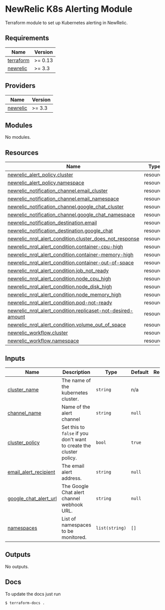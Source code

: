 # NewRelic K8s Alerting Module

Terraform module to set up Kubernetes alerting in NewRelic.

<!-- BEGIN_TF_DOCS -->
## Requirements

| Name | Version |
|------|---------|
| <a name="requirement_terraform"></a> [terraform](#requirement\_terraform) | >= 0.13 |
| <a name="requirement_newrelic"></a> [newrelic](#requirement\_newrelic) | >= 3.3 |

## Providers

| Name | Version |
|------|---------|
| <a name="provider_newrelic"></a> [newrelic](#provider\_newrelic) | >= 3.3 |

## Modules

No modules.

## Resources

| Name | Type |
|------|------|
| [newrelic_alert_policy.cluster](https://registry.terraform.io/providers/newrelic/newrelic/latest/docs/resources/alert_policy) | resource |
| [newrelic_alert_policy.namespace](https://registry.terraform.io/providers/newrelic/newrelic/latest/docs/resources/alert_policy) | resource |
| [newrelic_notification_channel.email_cluster](https://registry.terraform.io/providers/newrelic/newrelic/latest/docs/resources/notification_channel) | resource |
| [newrelic_notification_channel.email_namespace](https://registry.terraform.io/providers/newrelic/newrelic/latest/docs/resources/notification_channel) | resource |
| [newrelic_notification_channel.google_chat_cluster](https://registry.terraform.io/providers/newrelic/newrelic/latest/docs/resources/notification_channel) | resource |
| [newrelic_notification_channel.google_chat_namespace](https://registry.terraform.io/providers/newrelic/newrelic/latest/docs/resources/notification_channel) | resource |
| [newrelic_notification_destination.email](https://registry.terraform.io/providers/newrelic/newrelic/latest/docs/resources/notification_destination) | resource |
| [newrelic_notification_destination.google_chat](https://registry.terraform.io/providers/newrelic/newrelic/latest/docs/resources/notification_destination) | resource |
| [newrelic_nrql_alert_condition.cluster_does_not_response](https://registry.terraform.io/providers/newrelic/newrelic/latest/docs/resources/nrql_alert_condition) | resource |
| [newrelic_nrql_alert_condition.container-cpu-high](https://registry.terraform.io/providers/newrelic/newrelic/latest/docs/resources/nrql_alert_condition) | resource |
| [newrelic_nrql_alert_condition.container-memory-high](https://registry.terraform.io/providers/newrelic/newrelic/latest/docs/resources/nrql_alert_condition) | resource |
| [newrelic_nrql_alert_condition.container-out-of-space](https://registry.terraform.io/providers/newrelic/newrelic/latest/docs/resources/nrql_alert_condition) | resource |
| [newrelic_nrql_alert_condition.job_not_ready](https://registry.terraform.io/providers/newrelic/newrelic/latest/docs/resources/nrql_alert_condition) | resource |
| [newrelic_nrql_alert_condition.node_cpu_high](https://registry.terraform.io/providers/newrelic/newrelic/latest/docs/resources/nrql_alert_condition) | resource |
| [newrelic_nrql_alert_condition.node_disk_high](https://registry.terraform.io/providers/newrelic/newrelic/latest/docs/resources/nrql_alert_condition) | resource |
| [newrelic_nrql_alert_condition.node_memory_high](https://registry.terraform.io/providers/newrelic/newrelic/latest/docs/resources/nrql_alert_condition) | resource |
| [newrelic_nrql_alert_condition.pod-not-ready](https://registry.terraform.io/providers/newrelic/newrelic/latest/docs/resources/nrql_alert_condition) | resource |
| [newrelic_nrql_alert_condition.replicaset-not-desired-amount](https://registry.terraform.io/providers/newrelic/newrelic/latest/docs/resources/nrql_alert_condition) | resource |
| [newrelic_nrql_alert_condition.volume_out_of_space](https://registry.terraform.io/providers/newrelic/newrelic/latest/docs/resources/nrql_alert_condition) | resource |
| [newrelic_workflow.cluster](https://registry.terraform.io/providers/newrelic/newrelic/latest/docs/resources/workflow) | resource |
| [newrelic_workflow.namespace](https://registry.terraform.io/providers/newrelic/newrelic/latest/docs/resources/workflow) | resource |

## Inputs

| Name | Description | Type | Default | Required |
|------|-------------|------|---------|:--------:|
| <a name="input_cluster_name"></a> [cluster\_name](#input\_cluster\_name) | The name of the kubernetes cluster. | `string` | n/a | yes |
| <a name="input_channel_name"></a> [channel\_name](#input\_channel\_name) | Name of the alert channel | `string` | `null` | no |
| <a name="input_cluster_policy"></a> [cluster\_policy](#input\_cluster\_policy) | Set this to `false` if you don't want to create the cluster policy. | `bool` | `true` | no |
| <a name="input_email_alert_recipient"></a> [email\_alert\_recipient](#input\_email\_alert\_recipient) | The email alert address. | `string` | `null` | no |
| <a name="input_google_chat_alert_url"></a> [google\_chat\_alert\_url](#input\_google\_chat\_alert\_url) | The Google Chat alert channel webhook URL. | `string` | `null` | no |
| <a name="input_namespaces"></a> [namespaces](#input\_namespaces) | List of namespaces to be monitored. | `list(string)` | `[]` | no |

## Outputs

No outputs.
<!-- END_TF_DOCS -->

## Docs

To update the docs just run
```shell
$ terraform-docs .
```
